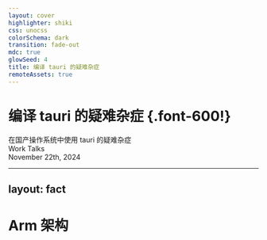 ```yaml
---
layout: cover
highlighter: shiki
css: unocss
colorSchema: dark
transition: fade-out
mdc: true
glowSeed: 4
title: 编译 tauri 的疑难杂症
remoteAssets: true
---
```


# 编译 tauri 的疑难杂症 {.font-600!}

<div text-2xl mt--1 op50>在国产操作系统中使用 tauri 的疑难杂症</div>

<div abs-br mx-10 my-12 flex="~ col" text-sm text-right>
  <div>Work Talks</div>
  <div text-sm opacity-50>
    November 22th, 2024
  </div>
</div>

---
layout: fact
---

# Arm 架构
